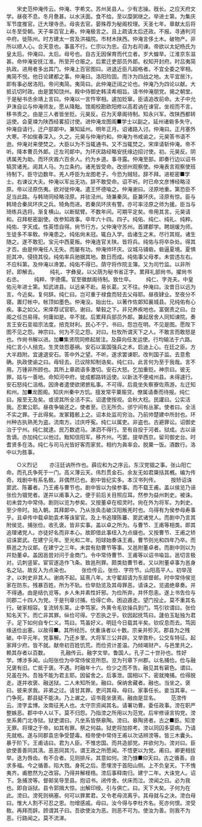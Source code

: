 <!-- { "loadSidebar": true } -->
　　宋史范仲淹传云。仲淹、字希文。苏州吴县人。少有志操。旣长。之应天府文学。昼夜不息。冬月惫甚。以水沃面。食不给。至以糜粥继之。举进士第。为集庆军节度推官。迁大理寺丞。母丧去官。晏殊荐为秘阁校理。天圣七年。章献太后将以冬至受朝。天子率百官上寿。仲淹极言之。且上疏请太后还政。不报。寻通判河中府。徙陈州。时方建太一宫及洪福院。市材木陕西。仲淹言侈土木。破物产。非所以顺人心。合天意也。事虽不行。仁宗以为忠。召为右司谏。帝欲以太妃杨氏为皇太后。仲淹曰。太后。母号也。自古无因保育而代立者。岁大蝗旱。江淮京东滋甚。命仲淹安抚江淮。所至开仓赈之。后累迁吏部员外郞。权知开封府。时吕夷简执政。进用者多出其门。仲淹上百官图曰。进退近臣凡超格者。不宜全委之宰相。夷简不悦。他日论建都之事。仲淹曰。洛阳险固。而汴为四战之地。太平宜居汴。即有事必居洛阳。帝问夷简。夷简曰。此仲淹迂阔之论也。仲淹乃为四论以献。大抵讥切时政。由是罢知饶州。殿中侍御史韩渎希相旨。请书仲淹朋党。揭之朝堂。于是秘书丞余靖上言曰。仲淹以一言忤宰相。遽加贬窜。臣请追改前命。太子中允尹洙自讼与仲淹师友。愿从降黜。馆阁校勘欧阳修以高若讷在谏官。坐视而不言。移书责之。由是三人者皆坐贬。元昊反。召为天章阁待制。知永兴军。改陕西都转运使。会夏竦为陕西经畧招讨使。进仲淹龙图阁■学士以副之。延州诸砦多失守。仲淹自请行。迁户部郞中。兼知延州。明年正月。诏诸路入讨。仲淹曰。正月塞外大寒。不如俟春深入。久之。元昊与仲淹约和。仲淹为书戒谕之。元昊答书语不逊。仲淹对来使焚之。大臣以为不当辄通书。又不当辄焚之。宋庠请斩仲淹。帝不听。降本曹员外郞。迁左司郞中。为环庆路经略安抚缘边招讨使。初。元昊反。阴诱属羌为助。而环庆酋六百余人。约为乡道。事寻露。仲淹至部。即奏行边以诏书犒赏诸羌。阅其人马。为立条约。诸羌皆受命。改邠州观察使。仲淹表言观察使班待制下。臣守边数年。羌人呼臣为龙图老子。今恐为贼轻。辞不拜。进枢密■学士。右谏议大夫。仲淹以军出无功。辞不敢受命。诏不听。时已命文彦博经略泾原。帝以泾原伤夷。欲对徙仲淹。遣王怀德喩之。仲淹谢曰。泾原地重。第恐臣不足当此路。与韩琦同经略泾原。并驻泾州。琦兼秦凤。臣兼环庆。泾原有惊。臣与韩琦合秦凤环庆之兵。犄角而进。若秦凤环庆有警。亦可率泾原之师为援。臣当与琦练兵选将。渐复横山。以断赋臂。不数年间。可期平定矣。帝用其言。元昊请和。召拜枢密副使。改参知政事。卒年六十四。四子。纯佑、纯仁、纯礼、纯粹。纯佑、字天成。性英悟自得。尙节行方。父仲淹守苏州。首建郡学。聘胡瑗为师。生徒多不率敎。仲淹患之。纯佑尙未冠。辄白入学。齿诸生之末。尽行其规。诸生随之。遂不敢犯。宝元中西夏叛。仲淹连官关陕。皆将兵。纯佑与将卒杂处。得其才否。由是仲淹任人无失。而屡有功。仲淹帅环庆。议城马铺砦。砦逼夏境。夏惧扼其冲。侵挠其役。纯佑率兵驰据其地。数日而成。纯佑事父母孝。未尝违左右。不应科第。及仲淹以谗罢。纯佑不得已。荫守将作院主簿。又为司竹监。以非所好。即解去。 
　　纯礼、字彝叟。以父荫为秘书省正字。累拜礼部尙书。擢尙书右丞。 
　　纯粹、字德儒。官至徽猷阁待制。致仕卒。 
　　纯仁、字尧夫。中皇佑元年进士第。知武进县。以远亲不赴。易长葛。又不往。仲淹曰。汝昔日以远为言。今近矣。复何辞。纯仁曰。岂可重于禄食而轻去父母耶。昼夜肄业。至夜分不寝。置灯帐中。帐顶如墨色。仲淹没。始出仕。以著作佐郞知襄城县。兄纯佑有心疾。事之如父。宋庠荐试官职。谢曰。辇毂之下。非兄养疾地也。富弼责之曰。台阁之任岂易得。何庸如是。卒不就。后累拜兵部员外郞。兼起居舍人同知谏院。奏言王安石变祖宗法度。掊克财利。民心不宁。书曰。怨岂在明。不见是图。愿陛下图不见之怨。神宗曰。何为不见之怨。对曰。杜牧所谓天下之人。不敢言而敢怒是也。作尙书解以进。加■集贤院同修起居注。及薛向任发运使。行均输法于六路。纯仁言小人掊克。生灵敛怨基祸。安石以富国强兵之术。启迪上心。在廷之臣。方大半趋附。宜速退安石。答中外之望。不听。遂求罢谏职。改判国子监。去意愈确。执政使谕之曰。毋轻去。已议除知制诰矣。纯仁曰。此言何为至于我哉。言不用。万锺非所顾也。其所上章疏语多激切。安石大怒。乞加重贬。神宗曰。彼无罪。姑与一善地。命知河中府。徙成都路转运使。以新法不便戒州县。未得遽行。安石怒纯仁沮格。因谗者遣使欲捃摭私事。不可得。后竟坐失察寮佐燕游。左迁知和州。加■龙图阁。知庆州秦中方饥。擅发常平粟赈贷。僚属请奏而待报。纯仁曰。报至无及矣。或谤其所全活不实。诏遣使按视。会秋大稔。民讙曰。公实活我。忍累公耶。昼夜争输还之。使者至。已无所负。邠宁间有丛冢。使者曰。全活不实之罪。于此得矣。发冢籍骸上之。诏本处监司穷治。乃前帅楚建中所封也。环州种古执熟羌为盗。流南方。过庆呼寃。纯仁以属吏。非盗也。古避罪讼。诏御史治于宁州。纯仁就逮。民万数遮马。涕泗不得行。至有自投于河者。狱成。古以诬吿谪。亦加纯仁以他过。黜知信阳军。移齐州。丐罢。提举西京。留司御史台。时耆贤多在洛。纯仁与司马光皆好客而家贫。相约为眞率会。脱粟一饭。酒数行。洛中以为胜事。 

　　○义烈记 
　　亦汪廷讷所作也。薛应和为之序云。东汉党锢之事。张山阳亡命。而孔氏争死于一门。高义薄云天。伟烈贯金石。余友无如君檃括其槪。编为传奇。戏剧中有系名敎。非偶然已也。剧中皆纪实多。本汉书列传。 
　　按矫诏诛窦武、陈蕃者。乃王甫与曹节也。剧中皆以为侯参事。而不载王甫。盖以侯览乃诬张俭为锢党者。遂并以甫事入之。便于前后关目照应耳。然参为益州刺史。被诛。初未尝为中常侍。剧则以览为参矣。又按董卓在桓灵时。尙在外为将军。为刺史。至少帝时。始入朝。其拜郞中。乃从张奂击破汉阳叛羌时也。乌得有为侯参母寿事乎。且卓传中载卓助袁术等诛宦官。及上书追理陈蕃、窦武诸党人。而剧中乃言其附侯览。捕张俭。收孔褒。皆非实事。盖以卓之所为。与曹节、王甫等相类。即其追理诸党人。亦徒好名而非本心。故即借此事纽入为点缀也。又按曹节、王甫之矫诏诛窦武。在建宁元年。至光和二年。阳球始奏诛王甫。曹节则光和四年乃卒。而蔡邕之为议郞。在建宁之三年。未尝有劾曹节等事。又邕附董卓者。而剧中则以为幷劾董卓。盖因邕尝对问于金商门。令中常侍曹节、王甫等以诏书喩旨。邕切言极对。讥刺竖宦。宦官遂造作飞条。致邕刑罪。颇类劾曹节者。又以附董卓事为邕身名之玷。故反入为点染也。 
　　张俭传云。张俭、字符节。山阳高平人。初举茂才。以刺史非其人。谢病不起。延熹八年。太守翟超请为东部督邮。时中常侍侯览家在防东。残暴百姓。所为不轨。俭举劾览及其母罪恶。请诛之。览遏绝章奏。并不得通。由是结仇览等。乡人朱并素性奸邪。为俭所弃。并怀怨恚。遂上书吿俭与同郡二十四人为党。于是刊章讨捕。俭得亡命。困迫遁走。望门投止。莫不重其名行。破家相容。复流转东莱。止李笃家。外黄令毛钦操兵到门。笃引钦谓曰。张俭知名天下。而亡非其罪。纵俭可得。宁忍执之乎。钦因起抚笃曰。蘧伯玉耻独为君子。足下如何自专仁义。笃曰。笃虽好义。明廷今日载其半矣。钦叹息而去。笃因缘送俭出塞。以故得■。其所经历。伏重诛者以十数。宗亲并殄灭。郡县为之残破。中平元年。党事解。乃还乡里。大将军三公并辟。又举敦朴。公交车特征。起家拜少府。皆不就。献帝初百姓饥荒。而俭资计差温。乃倾竭财产。与邑里共之。赖其存者以百数。 
　　孔融传云。融字文举。鲁国人。孔子二十世孙也。性好学。博涉多闻。山阳张俭为中常侍侯览所怨。览为刊章下州郡。以名捕俭。俭与融兄褒有旧。亡抵于褒。不遇。时融年十六。俭少之而不吿。融见其有窘色。谓曰。兄虽在外。吾独不能为君主耶。因留舍之。后事泄。国相以下。密就掩捕。俭得脱走。遂并收褒、融送狱。二人未知所坐。融曰。保纳舍藏者。融也。当坐之。褒曰。彼来求我。非弟之过。请甘其罪。吏问其母。母曰。家事任长。妾当其辜。一门争死。郡县疑不能决。乃上谳之。诏书竟坐褒焉。融由是显名。 
　　范滂传云。滂字孟博。汝南征羌人也。太守宗资闻其名。请署功曹。委任政事。滂在职严整嫉恶。郡中中人以下。莫不归怨。乃指滂之所用以为范党。后牢修诬言钩党。滂坐系黄门北寺狱。狱吏谓曰。凡坐系皆祭皋陶。滂曰。皋陶贤者。古之■臣。知滂无罪。将理之于帝。如其有罪。祭之何益。狱吏将加掠考。滂以同囚多婴病。乃请先就格。遂与同郡袁忠争受楚毒。桓帝使中常侍王甫以次诘辨滂等。皆三木囊头。暴于阶下。王甫诘曰。君为人臣。不惟忠国。而共造部党。并欲何为。滂对曰。臣欲使善善同其淸。恶恶同其污。谓王政之所愿闻。不悟更以为党。甫曰。卿更相拔举。迭为唇齿。有不合者。见则排斥。其意如何。滂乃慷■仰天曰。古之循善。自求多福。今之循善。陷大戮。身死之后。愿埋滂于首阳山侧。上不负皇天。下不愧夷齐。甫愍然为之改容。乃得并解桎梏。滂后事释南归。建宁二年。大诛党人。诏下。急捕滂等。督邮吴导至县。抱诏书。闭传舍。伏床而泣。滂闻之曰。必为我也。即自诣狱。县令郭揖大惊。出解印绶。引与俱亡。曰。天下大矣。子何为在此。滂曰。滂死则祸塞。何可以罪累君。又令老母流离乎。其母就与之决。滂白母曰。惟大人割不可忍之恩。勿增感戚。母曰。汝今得与李杜齐名。死亦何恨。滂受敎。再拜而辞。顾谓其子曰。吾欲使汝为恶。则恶不可为。使汝为善。则我不为恶。行路闻之。莫不流涕。 
